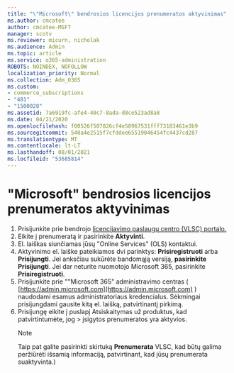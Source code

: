 ```yaml
---
title: "\"Microsoft\" bendrosios licencijos prenumeratos aktyvinimas"
ms.author: cmcatee
author: cmcatee-MSFT
manager: scotv
ms.reviewer: micurn, nicholak
ms.audience: Admin
ms.topic: article
ms.service: o365-administration
ROBOTS: NOINDEX, NOFOLLOW
localization_priority: Normal
ms.collection: Adm_O365
ms.custom:
- commerce_subscriptions
- "481"
- "1500028"
ms.assetid: 7a6919fc-afe4-40c7-8ada-d8ce523ad8a8
ms.date: 04/21/2020
ms.openlocfilehash: f00526f507826cf4e58967531fff73183461e3b9
ms.sourcegitcommit: 540a4e2515f7cfddee65519046454fc4437cd287
ms.translationtype: MT
ms.contentlocale: lt-LT
ms.lasthandoff: 08/01/2021
ms.locfileid: "53685814"
---
```

# <a name="activating-a-microsoft-volume-license-subscription"></a>"Microsoft" bendrosios licencijos prenumeratos aktyvinimas

1. Prisijunkite prie bendrojo [licencijavimo paslaugų centro (VLSC) portalo.](https://go.microsoft.com/fwlink/p/?LinkId=329762)
2. Eikite į prenumeratą ir pasirinkite **Aktyvinti**.
3. El. laiškas siunčiamas jūsų "Online Services" (OLS) kontaktui.
4. Aktyvinimo el. laiške pateikiamos dvi parinktys: **Prisiregistruoti** arba **Prisijungti**. Jei anksčiau sukūrėte bandomąją versiją, **pasirinkite Prisijungti**. Jei dar neturite nuomotojo Microsoft 365, pasirinkite **Prisiregistruoti**.
5. Prisijunkite prie ""Microsoft 365" administravimo centras ( [https://admin.microsoft.com](https://admin.microsoft.com) ) naudodami esamus administratoriaus kredencialus. Sėkmingai prisijungdami gausite kitą el. laišką, patvirtinantį pirkimą.
6. Prisijungę eikite į puslapį Atsiskaitymas už produktus, kad patvirtintumėte, jog  \> [](https://go.microsoft.com/fwlink/p/?linkid=842054) įsigytos prenumeratos yra aktyvios. 
    > [!NOTE]
    > Taip pat galite pasirinkti skirtuką **Prenumerata** VLSC, kad būtų galima peržiūrėti išsamią informaciją, patvirtinant, kad jūsų prenumerata suaktyvinta.)

